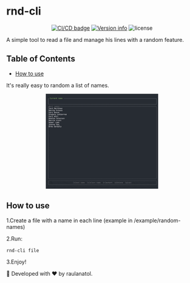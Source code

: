 # rnd-cli

<p align="center">
    <a href="https://github.com/raulanatol/rnd-cli"><img src="https://github.com/raulanatol/rnd-cli/workflows/Build/badge.svg?branch=master" alt="CI/CD badge"></a>
    <a href="https://crates.io/crates/rnd-cli"><img src="https://img.shields.io/crates/v/rnd-cli.svg" alt="Version info"></a>
    <img src="https://img.shields.io/crates/l/rnd-cli.svg" alt="license">
</p>

A simple tool to read a file and manage his lines with a random feature.

## Table of Contents

<!-- START doctoc generated TOC please keep comment here to allow auto update -->
<!-- DON'T EDIT THIS SECTION, INSTEAD RE-RUN doctoc TO UPDATE -->

- [How to use](#how-to-use)

<!-- END doctoc generated TOC please keep comment here to allow auto update -->

It's really easy to random a list of names.

<p align="center">
    <img src="/docs/app.gif" height="250" alt="rnd-cli working with the example file">
</p>

## How to use

1.Create a file with a name in each line (example in /example/random-names)
 
2.Run:

```shell script
rnd-cli file
```

3.Enjoy!

🦀 Developed with ❤️ by raulanatol.
